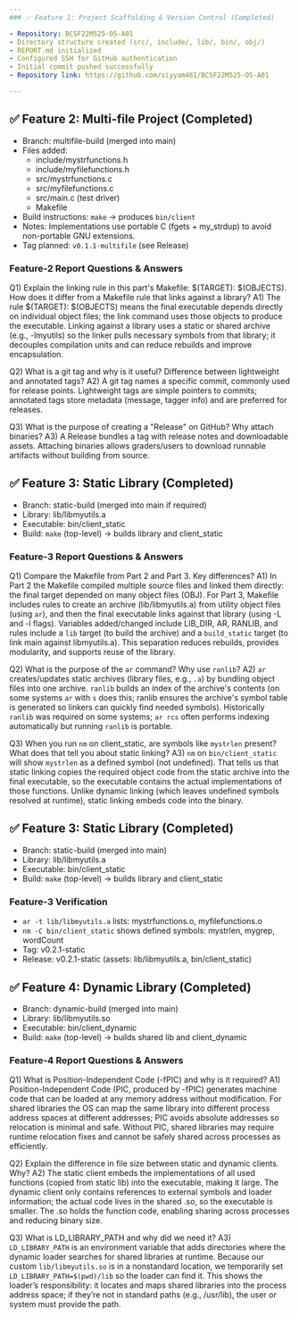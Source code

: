 ```yaml
---
### ✅ Feature 1: Project Scaffolding & Version Control (Completed)

- Repository: BCSF22M525-OS-A01
- Directory structure created (src/, include/, lib/, bin/, obj/)
- REPORT.md initialized
- Configured SSH for GitHub authentication
- Initial commit pushed successfully
- Repository link: https://github.com/siyyam461/BCSF22M525-OS-A01

---
```


## ✅ Feature 2: Multi-file Project (Completed)

- Branch: multifile-build (merged into main)
- Files added:
  - include/mystrfunctions.h
  - include/myfilefunctions.h
  - src/mystrfunctions.c
  - src/myfilefunctions.c
  - src/main.c (test driver)
  - Makefile
- Build instructions: `make` → produces `bin/client`
- Notes: Implementations use portable C (fgets + my_strdup) to avoid non-portable GNU extensions.
- Tag planned: `v0.1.1-multifile` (see Release)


### Feature-2 Report Questions & Answers

Q1) Explain the linking rule in this part's Makefile: $(TARGET): $(OBJECTS). How does it differ from a Makefile rule that links against a library?
A1) The rule $(TARGET): $(OBJECTS) means the final executable depends directly on individual object files; the link command uses those objects to produce the executable. Linking against a library uses a static or shared archive (e.g., -lmyutils) so the linker pulls necessary symbols from that library; it decouples compilation units and can reduce rebuilds and improve encapsulation.

Q2) What is a git tag and why is it useful? Difference between lightweight and annotated tags?
A2) A git tag names a specific commit, commonly used for release points. Lightweight tags are simple pointers to commits; annotated tags store metadata (message, tagger info) and are preferred for releases.

Q3) What is the purpose of creating a "Release" on GitHub? Why attach binaries?
A3) A Release bundles a tag with release notes and downloadable assets. Attaching binaries allows graders/users to download runnable artifacts without building from source.


## ✅ Feature 3: Static Library (Completed)

- Branch: static-build (merged into main if required)
- Library: lib/libmyutils.a
- Executable: bin/client_static
- Build: `make` (top-level) -> builds library and client_static

### Feature-3 Report Questions & Answers

Q1) Compare the Makefile from Part 2 and Part 3. Key differences?
A1) In Part 2 the Makefile compiled multiple source files and linked them directly: the final target depended on many object files (OBJ). For Part 3, Makefile includes rules to create an archive (lib/libmyutils.a) from utility object files (using `ar`), and then the final executable links against that library (using -L and -l flags). Variables added/changed include LIB_DIR, AR, RANLIB, and rules include a `lib` target (to build the archive) and a `build_static` target (to link main against libmyutils.a). This separation reduces rebuilds, provides modularity, and supports reuse of the library.

Q2) What is the purpose of the `ar` command? Why use `ranlib`?
A2) `ar` creates/updates static archives (library files, e.g., `.a`) by bundling object files into one archive. `ranlib` builds an index of the archive's contents (on some systems `ar` with `s` does this; ranlib ensures the archive's symbol table is generated so linkers can quickly find needed symbols). Historically `ranlib` was required on some systems; `ar rcs` often performs indexing automatically but running `ranlib` is portable.

Q3) When you run `nm` on client_static, are symbols like `mystrlen` present? What does that tell you about static linking?
A3) `nm` on `bin/client_static` will show `mystrlen` as a defined symbol (not undefined). That tells us that static linking copies the required object code from the static archive into the final executable, so the executable contains the actual implementations of those functions. Unlike dynamic linking (which leaves undefined symbols resolved at runtime), static linking embeds code into the binary.



## ✅ Feature 3: Static Library (Completed)

- Branch: static-build (merged into main)
- Library: lib/libmyutils.a
- Executable: bin/client_static
- Build: `make` (top-level) -> builds library and client_static

### Feature-3 Verification
- `ar -t lib/libmyutils.a` lists: mystrfunctions.o, myfilefunctions.o
- `nm -C bin/client_static` shows defined symbols: mystrlen, mygrep, wordCount
- Tag: v0.2.1-static
- Release: v0.2.1-static (assets: lib/libmyutils.a, bin/client_static)


## ✅ Feature 4: Dynamic Library (Completed)

- Branch: dynamic-build (merged into main)
- Library: lib/libmyutils.so
- Executable: bin/client_dynamic
- Build: `make` (top-level) -> builds shared lib and client_dynamic

### Feature-4 Report Questions & Answers

Q1) What is Position-Independent Code (-fPIC) and why is it required?
A1) Position-Independent Code (PIC, produced by -fPIC) generates machine code that can be loaded at any memory address without modification. For shared libraries the OS can map the same library into different process address spaces at different addresses; PIC avoids absolute addresses so relocation is minimal and safe. Without PIC, shared libraries may require runtime relocation fixes and cannot be safely shared across processes as efficiently.

Q2) Explain the difference in file size between static and dynamic clients. Why?
A2) The static client embeds the implementations of all used functions (copied from static lib) into the executable, making it large. The dynamic client only contains references to external symbols and loader information; the actual code lives in the shared .so, so the executable is smaller. The .so holds the function code, enabling sharing across processes and reducing binary size.

Q3) What is LD_LIBRARY_PATH and why did we need it?
A3) `LD_LIBRARY_PATH` is an environment variable that adds directories where the dynamic loader searches for shared libraries at runtime. Because our custom `lib/libmyutils.so` is in a nonstandard location, we temporarily set `LD_LIBRARY_PATH=$(pwd)/lib` so the loader can find it. This shows the loader’s responsibility: it locates and maps shared libraries into the process address space; if they’re not in standard paths (e.g., /usr/lib), the user or system must provide the path.

